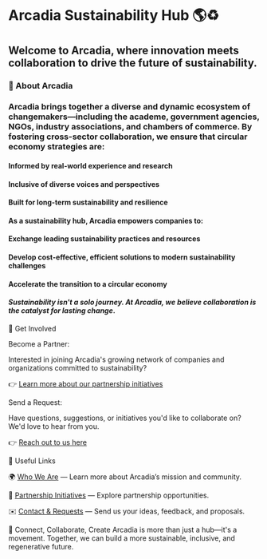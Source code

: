 # Arcadia Sustainability Hub 🌎♻️

## Welcome to Arcadia, where innovation meets collaboration to drive the future of sustainability.

### 🌱 About Arcadia
### Arcadia brings together a diverse and dynamic ecosystem of changemakers—including the academe, government agencies, NGOs, industry associations, and chambers of commerce. By fostering cross-sector collaboration, we ensure that circular economy strategies are:

#### Informed by real-world experience and research

#### Inclusive of diverse voices and perspectives

#### Built for long-term sustainability and resilience

#### As a sustainability hub, Arcadia empowers companies to:

#### Exchange leading sustainability practices and resources

#### Develop cost-effective, efficient solutions to modern sustainability challenges

#### Accelerate the transition to a circular economy

#### *Sustainability isn't a solo journey. At Arcadia, we believe collaboration is the catalyst for lasting change*.

🚀 Get Involved

Become a Partner:

Interested in joining Arcadia's growing network of companies and organizations committed to sustainability?

👉 <a href="https://arcadia-website-sustainability-hub.vercel.app/pages/initiatives" target="_blank" rel="no-referrer">Learn more about our partnership initiatives</a>

Send a Request:

Have questions, suggestions, or initiatives you'd like to collaborate on? We'd love to hear from you.

👉 <a href="https://arcadia-website-sustainability-hub.vercel.app/pages/about" target="_blank" rel="no-referrer">Reach out to us here</a>

🔗 Useful Links

🌍 <a href="https://arcadia-website-sustainability-hub.vercel.app/pages/who-we-are" target="_blank" rel="no-referrer">Who We Are</a> — Learn more about Arcadia’s mission and community.

🤝 <a href="https://arcadia-website-sustainability-hub.vercel.app/pages/initiatives" target="_blank" rel="no-referrer">Partnership Initiatives</a> — Explore partnership opportunities.

✉️ <a href="https://arcadia-website-sustainability-hub.vercel.app/pages/about" target="_blank" rel="no-referrer">Contact & Requests</a> — Send us your ideas, feedback, and proposals.

💬 Connect, Collaborate, Create
Arcadia is more than just a hub—it's a movement. Together, we can build a more sustainable, inclusive, and regenerative future.
